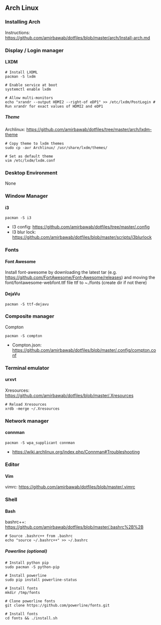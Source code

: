 ## Arch Linux
### Installing Arch
Instructions: https://github.com/amirbawab/dotfiles/blob/master/arch/Install-arch.md

### Display / Login manager
#### LXDM
```
# Install LXDML
pacman -S lxdm

# Enable service at boot
systemctl enable lxdm

# Allow multi-monitors
echo "xrandr --output HDMI2 --right-of eDP1" >> /etc/lxdm/PostLogin # Run xrandr for exact values of HDMI2 and eDP1
```
##### Theme
Archlinux: https://github.com/amirbawab/dotfiles/tree/master/arch/lxdm-theme
```
# Copy theme to lxdm themes
sudo cp -avr Archlinux/ /usr/share/lxdm/themes/

# Set as default theme
vim /etc/lxdm/lxdm.conf
```

### Desktop Environment
None

### Window Manager
#### i3
```
pacman -S i3
```
* I3 config: https://github.com/amirbawab/dotfiles/tree/master/.config
* I3 blur lock: https://github.com/amirbawab/dotfiles/blob/master/scripts/i3blurlock

### Fonts
#### Font Awesome
Install font-awesome by downloading the latest tar (e.g. https://github.com/FortAwesome/Font-Awesome/releases) and moving the font/fontawesome-webfont.ttf file ttf to ~./fonts (create dir if not there)

#### DejaVu
```
pacman -S ttf-dejavu
```

### Composite manager
Compton
```
pacman -S compton
```
* Compton.json: https://github.com/amirbawab/dotfiles/blob/master/.config/compton.conf

### Terminal emulator
#### urxvt
Xresources: https://github.com/amirbawab/dotfiles/blob/master/.Xresources
```
# Reload Xresources
xrdb -merge ~/.Xresources
```

### Network manager
#### connman
```
pacman -S wpa_supplicant connman
```
* https://wiki.archlinux.org/index.php/Connman#Troubleshooting

### Editor
#### Vim
vimrc: https://github.com/amirbawab/dotfiles/blob/master/.vimrc

### Shell
#### Bash
bashrc++: https://github.com/amirbawab/dotfiles/blob/master/.bashrc%2B%2B
```
# Source .bashrc++ from .bashrc
echo "source ~/.bashrc++" >> ~/.bashrc
```

##### Powerline (optional)
```
# Install python pip
sudo pacman -S python-pip

# Install powerline
sudo pip install powerline-status

# Install fonts
mkdir /tmp/fonts

# Clone powerline fonts
git clone https://github.com/powerline/fonts.git

# Install fonts
cd fonts && ./install.sh
```
